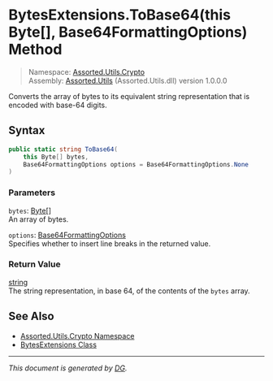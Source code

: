﻿# BytesExtensions.ToBase64(this Byte[], Base64FormattingOptions) Method

> Namespace: [Assorted.Utils.Crypto](_toc.Assorted.Utils.md#Assorted.Utils.Crypto%20Namespace)\
> Assembly: [Assorted.Utils](_toc.Assorted.Utils.md) (Assorted.Utils.dll) version 1.0.0.0

Converts the array of bytes to its equivalent string representation that is encoded with base-64 digits.

## Syntax

```csharp
public static string ToBase64(
    this Byte[] bytes, 
    Base64FormattingOptions options = Base64FormattingOptions.None
)
```

### Parameters

`bytes`: [Byte[]](https://docs.microsoft.com/en-us/dotnet/api/system.byte)\
An array of bytes.

`options`: [Base64FormattingOptions](https://docs.microsoft.com/en-us/dotnet/api/system.base64formattingoptions)\
Specifies whether to insert line breaks in the returned value.

### Return Value

[string](https://docs.microsoft.com/en-us/dotnet/api/system.string)\
The string representation, in base 64, of the contents of the `bytes` array.

## See Also

- [Assorted.Utils.Crypto Namespace](_toc.Assorted.Utils.md#Assorted.Utils.Crypto%20Namespace)
- [BytesExtensions Class](Assorted.Utils.Crypto.BytesExtensions.md)

---

_This document is generated by [DG](https://github.com/Khojasteh/dg)._

